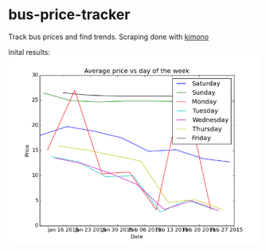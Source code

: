 # bus-price-tracker
Track bus prices and find trends. Scraping done with [kimono](kimonolabs.com)

Inital results:
![alt graph](https://raw.githubusercontent.com/kmax12/bus-price-tracker/master/by_weekday.png)